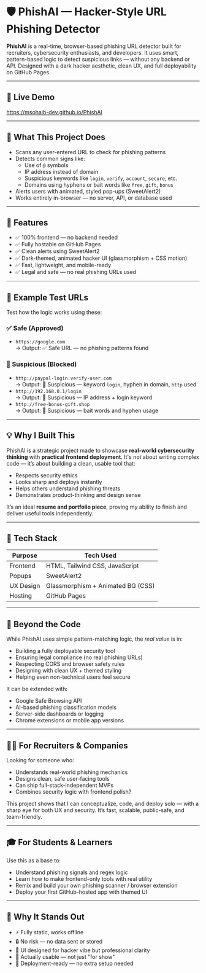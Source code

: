# 🛡️ PhishAI — Hacker-Style URL Phishing Detector

**PhishAI** is a real-time, browser-based phishing URL detector built for recruiters, cybersecurity enthusiasts, and developers. It uses smart, pattern-based logic to detect suspicious links — without any backend or API. Designed with a dark hacker aesthetic, clean UX, and full deployability on GitHub Pages.

---

## 🔗 Live Demo

https://msohaib-dev.github.io/PhishAI

---

## 📌 What This Project Does

- Scans any user-entered URL to check for phishing patterns
- Detects common signs like:
  - Use of `@` symbols
  - IP address instead of domain
  - Suspicious keywords like `login`, `verify`, `account`, `secure`, etc.
  - Domains using hyphens or bait words like `free`, `gift`, `bonus`
- Alerts users with animated, styled pop-ups (SweetAlert2)
- Works entirely in-browser — no server, API, or database used

---

## 🚀 Features

- ✅ 100% frontend — no backend needed  
- ✅ Fully hostable on GitHub Pages  
- ✅ Clean alerts using SweetAlert2  
- ✅ Dark-themed, animated hacker UI (glassmorphism + CSS motion)  
- ✅ Fast, lightweight, and mobile-ready  
- ✅ Legal and safe — no real phishing URLs used

---

## 🧪 Example Test URLs

Test how the logic works using these:

### ✅ Safe (Approved)
- `https://google.com`  
  → Output: ✅ Safe URL — no phishing patterns found

### 🚨 Suspicious (Blocked)
- `http://paypal-login.verify-user.com`  
  → Output: 🚨 Suspicious — keyword `login`, hyphen in domain, `http` used  
- `http://192.168.0.1/login`  
  → Output: 🚨 Suspicious — IP address + login keyword  
- `http://free-bonus-gift.shop`  
  → Output: 🚨 Suspicious — bait words and hyphen usage

---

## 💡 Why I Built This

PhishAI is a strategic project made to showcase **real-world cybersecurity thinking** with **practical frontend deployment**. It's not about writing complex code — it’s about building a clean, usable tool that:

- Respects security ethics  
- Looks sharp and deploys instantly  
- Helps others understand phishing threats  
- Demonstrates product-thinking and design sense

It’s an ideal **resume and portfolio piece**, proving my ability to finish and deliver useful tools independently.

---

## 🧰 Tech Stack

| Purpose       | Tech Used                        |
|---------------|----------------------------------|
| Frontend      | HTML, Tailwind CSS, JavaScript   |
| Popups        | SweetAlert2                      |
| UX Design     | Glassmorphism + Animated BG (CSS)|
| Hosting       | GitHub Pages                     |

---

## 🧠 Beyond the Code

While PhishAI uses simple pattern-matching logic, the *real value* is in:

- Building a fully deployable security tool  
- Ensuring legal compliance (no real phishing URLs)  
- Respecting CORS and browser safety rules  
- Designing with clean UX + themed styling  
- Helping even non-technical users feel secure  

It can be extended with:
- Google Safe Browsing API  
- AI-based phishing classification models  
- Server-side dashboards or logging  
- Chrome extensions or mobile app versions

---

## 🧑‍💻 For Recruiters & Companies

Looking for someone who:
- Understands real-world phishing mechanics  
- Designs clean, safe user-facing tools  
- Can ship full-stack-independent MVPs  
- Combines security logic with frontend polish?

This project shows that I can conceptualize, code, and deploy solo — with a sharp eye for both UX and security. It’s fast, scalable, public-safe, and team-friendly.

---

## 🎓 For Students & Learners

Use this as a base to:
- Understand phishing signals and regex logic  
- Learn how to make frontend-only tools with real utility  
- Remix and build your own phishing scanner / browser extension  
- Deploy your first GitHub-hosted app with themed UI

---

## 🌟 Why It Stands Out

- ⚡ Fully static, works offline  
- 🔒 No risk — no data sent or stored  
- 🎨 UI designed for hacker vibe but professional clarity  
- 🧠 Actually usable — not just "for show"  
- 🚀 Deployment-ready — no extra setup needed


